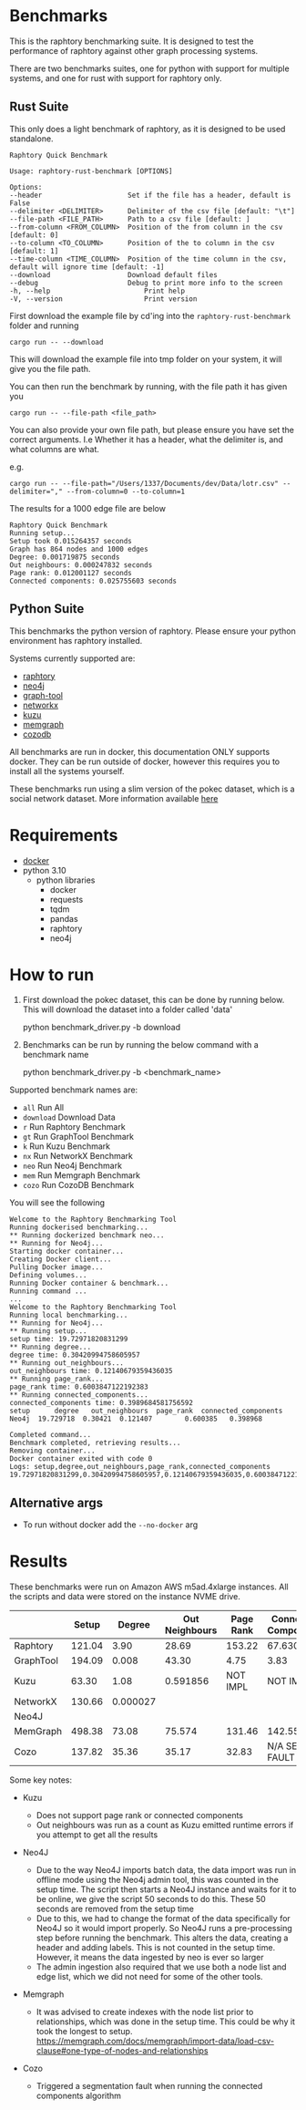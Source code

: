 # Benchmarks

This is the raphtory benchmarking suite. 
It is designed to test the performance of raphtory against other graph processing systems.

There are two benchmarks suites, one for python with support for multiple systems, and one for rust with support for 
 raphtory only.


## Rust Suite

This only does a light benchmark of raphtory, as it is designed to be used standalone. 

    Raphtory Quick Benchmark
    
    Usage: raphtory-rust-benchmark [OPTIONS]
    
    Options:
    --header                     Set if the file has a header, default is False
    --delimiter <DELIMITER>      Delimiter of the csv file [default: "\t"]
    --file-path <FILE_PATH>      Path to a csv file [default: ]
    --from-column <FROM_COLUMN>  Position of the from column in the csv [default: 0]
    --to-column <TO_COLUMN>      Position of the to column in the csv [default: 1]
    --time-column <TIME_COLUMN>  Position of the time column in the csv, default will ignore time [default: -1]
    --download                   Download default files
    --debug                      Debug to print more info to the screen
    -h, --help                       Print help
    -V, --version                    Print version


First download the example file by cd'ing into the `raphtory-rust-benchmark` folder and running

    cargo run -- --download

This will download the example file into tmp folder on your system, it will give you the file path.

You can then run the benchmark by running, with the file path it has given you

    cargo run -- --file-path <file_path>

You can also provide your own file path, but please ensure you have set the correct arguments. 
I.e Whether it has a header, what the delimiter is, and what columns are what.

e.g.

    cargo run -- --file-path="/Users/1337/Documents/dev/Data/lotr.csv" --delimiter="," --from-column=0 --to-column=1

The results for a 1000 edge file are below

    Raphtory Quick Benchmark
    Running setup...
    Setup took 0.015264357 seconds
    Graph has 864 nodes and 1000 edges
    Degree: 0.001719875 seconds
    Out neighbours: 0.000247832 seconds
    Page rank: 0.012001127 seconds
    Connected components: 0.025755603 seconds



## Python Suite

This benchmarks the python version of raphtory.
Please ensure your python environment has raphtory installed. 

Systems currently supported are:
- [raphtory](https://github.com/Pometry/Raphtory)
- [neo4j](https://neo4j.com/)
- [graph-tool](https://graph-tool.skewed.de/)
- [networkx](https://networkx.org/)
- [kuzu](https://kuzudb.com)
- [memgraph](https://memgraph.com/)
- [cozodb](https://github.com/cozodb/cozo)

All benchmarks are run in docker, this documentation ONLY supports docker.
They can be run outside of docker, however this requires you to install all the systems yourself.

These benchmarks run using a slim version of the pokec dataset, which is a social network dataset. 
More information available [here](https://snap.stanford.edu/data/soc-pokec.html)

# Requirements

- [docker](https://docs.docker.com/get-docker/)
- python 3.10
    - python libraries
      - docker
      - requests
      - tqdm
      - pandas
      - raphtory
      - neo4j

# How to run

1. First download the pokec dataset, this can be done by running below. 
This will download the dataset into a folder called 'data'


    python benchmark_driver.py -b download

2. Benchmarks can be run by running the below command with a benchmark name


    python benchmark_driver.py -b <benchmark_name>

Supported benchmark names are:

- `all` Run All 
- `download` Download Data 
- `r` Run Raphtory Benchmark 
- `gt` Run GraphTool Benchmark 
- `k` Run Kuzu Benchmark 
- `nx` Run NetworkX Benchmark 
- `neo` Run Neo4j Benchmark 
- `mem` Run Memgraph Benchmark 
- `cozo` Run CozoDB Benchmark

You will see the following 

    Welcome to the Raphtory Benchmarking Tool
    Running dockerised benchmarking...
    ** Running dockerized benchmark neo...
    ** Running for Neo4j...
    Starting docker container...
    Creating Docker client...
    Pulling Docker image...
    Defining volumes...
    Running Docker container & benchmark...
    Running command ... 
    ... 
    Welcome to the Raphtory Benchmarking Tool
    Running local benchmarking...
    ** Running for Neo4j...
    ** Running setup...
    setup time: 19.72971820831299
    ** Running degree...
    degree time: 0.30420994758605957
    ** Running out_neighbours...
    out_neighbours time: 0.12140679359436035
    ** Running page_rank...
    page_rank time: 0.6003847122192383
    ** Running connected_components...
    connected_components time: 0.3989684581756592
    setup      degree   out_neighbours  page_rank  connected_components
    Neo4j  19.729718  0.30421  0.121407        0.600385   0.398968
    
    Completed command...
    Benchmark completed, retrieving results...
    Removing container...
    Docker container exited with code 0
    Logs: setup,degree,out_neighbours,page_rank,connected_components
    19.72971820831299,0.30420994758605957,0.12140679359436035,0.6003847122192383,0.3989684581756592

## Alternative args

- To run without docker add the `--no-docker` arg


# Results 

These benchmarks were run on Amazon AWS m5ad.4xlarge instances. 
All the scripts and data were stored on the instance NVME drive.

|           | Setup   | Degree   | Out Neighbours | Page Rank | Connected Components |
|-----------|---------|----------|----------------|-----------|----------------------|
| Raphtory  | 121.04  | 3.90     | 28.69          | 153.22    | 67.6301              |
| GraphTool | 194.09  | 0.008    | 43.30          | 4.75      | 3.83                 |
| Kuzu      | 63.30   | 1.08     | 0.591856       | NOT IMPL  | NOT IMPL             |
| NetworkX  | 130.66  | 0.000027 |                |           |                      |
| Neo4J     |         |          |                |           |                      |
| MemGraph  | 498.38  | 73.08    |  75.574        | 131.46    | 142.55               |
| Cozo      | 137.82  | 35.36    |  35.17         | 32.83     | N/A SEG FAULT        |

Some key notes:
- Kuzu
  - Does not support page rank or connected components
  - Out neighbours was run as a count as Kuzu emitted runtime errors if you attempt to get all the results

- Neo4J
  - Due to the way Neo4J imports batch data, the data import was run in offline mode using
    the Neo4j admin tool, this was counted in the setup time. The script then starts a Neo4J
    instance and waits for it to be online, we give the script 50 seconds to do this. These 
    50 seconds are removed from the setup time
  - Due to this, we had to change the format of the data specifically for Neo4J so it would
    import properly. So Neo4J runs a pre-processing step before running the benchmark. This
    alters the data, creating a header and adding labels. This is not counted in the setup time. 
    However, it means the data ingested by neo is ever so larger
  - The admin ingestion also required that we use both a node list and edge list, which we did
    not need for some of the other tools. 

- Memgraph 
  - It was advised to create indexes with the node list prior to relationships, which was done
    in the setup time. This could be why it took the longest to setup.
    https://memgraph.com/docs/memgraph/import-data/load-csv-clause#one-type-of-nodes-and-relationships

- Cozo
  - Triggered a segmentation fault when running the connected components algorithm 
